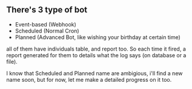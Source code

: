 ## There's 3 type of bot
- Event-based (Webhook)
- Scheduled (Normal Cron)
- Planned (Advanced Bot, like wishing your birthday at certain time)

all of them have individuals table, and report too. So each time it fired, a report generated for them to details what the log says (on database or a file).

I know that Scheduled and Planned name are ambigious, i'll find a new name soon, but for now, let me make a detailed progress on it too.